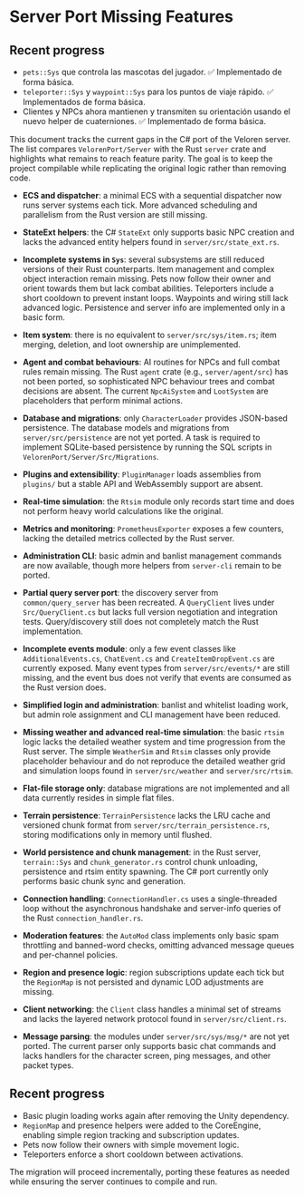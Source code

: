 # Server Port Missing Features


## Recent progress

- `pets::Sys` que controla las mascotas del jugador. ✅ Implementado de forma básica.
- `teleporter::Sys` y `waypoint::Sys` para los puntos de viaje rápido. ✅ Implementados de forma básica.
- Clientes y NPCs ahora mantienen y transmiten su orientación usando el nuevo helper de cuaterniones. ✅ Implementado de forma básica.

This document tracks the current gaps in the C# port of the Veloren server.
The list compares `VelorenPort/Server` with the Rust `server` crate and
highlights what remains to reach feature parity. The goal is to keep the
project compilable while replicating the original logic rather than
removing code.

- **ECS and dispatcher**: a minimal ECS with a sequential dispatcher now runs
  server systems each tick. More advanced scheduling and parallelism from the
  Rust version are still missing.
- **StateExt helpers**: the C# `StateExt` only supports basic NPC creation and
  lacks the advanced entity helpers found in `server/src/state_ext.rs`.
- **Incomplete systems in `Sys`**: several subsystems are still reduced
  versions of their Rust counterparts. Item management and complex object
  interaction remain missing. Pets now follow their owner and orient towards
  them but lack combat abilities. Teleporters include a short cooldown to
  prevent instant loops. Waypoints and wiring still lack advanced logic.
  Persistence and server info are implemented only in a basic form.
- **Item system**: there is no equivalent to `server/src/sys/item.rs`; item
  merging, deletion, and loot ownership are unimplemented.
- **Agent and combat behaviours**: AI routines for NPCs and full combat rules
  remain missing. The Rust `agent` crate (e.g., `server/agent/src`) has not been
  ported, so sophisticated NPC behaviour trees and combat decisions are
  absent. The current `NpcAiSystem` and `LootSystem` are placeholders that
  perform minimal actions.
- **Database and migrations**: only `CharacterLoader` provides JSON-based
  persistence. The database models and migrations from `server/src/persistence`
  are not yet ported. A task is required to implement SQLite-based persistence
  by running the SQL scripts in `VelorenPort/Server/Src/Migrations`.
- **Plugins and extensibility**: `PluginManager` loads assemblies from
  `plugins/` but a stable API and WebAssembly support are absent.
- **Real-time simulation**: the `Rtsim` module only records start time and does
  not perform heavy world calculations like the original.
- **Metrics and monitoring**: `PrometheusExporter` exposes a few counters,
  lacking the detailed metrics collected by the Rust server.
- **Administration CLI**: basic admin and banlist management commands are now
  available, though more helpers from `server-cli` remain to be ported.

- **Partial query server port**: the discovery server from `common/query_server`
  has been recreated. A `QueryClient` lives under `Src/QueryClient.cs` but lacks
  full version negotiation and integration tests. Query/discovery still does not
  completely match the Rust implementation.
 - **Incomplete events module**: only a few event classes like
   `AdditionalEvents.cs`, `ChatEvent.cs` and `CreateItemDropEvent.cs` are
   currently exposed. Many event types from `server/src/events/*` are still
   missing, and the event bus does not verify that events are consumed as the
   Rust version does.
- **Simplified login and administration**: banlist and whitelist loading work,
  but admin role assignment and CLI management have been reduced.
- **Missing weather and advanced real-time simulation**: the basic `rtsim` logic
  lacks the detailed weather system and time progression from the Rust server.
  The simple `WeatherSim` and `Rtsim` classes only provide placeholder behaviour
  and do not reproduce the detailed weather grid and simulation loops found in
  `server/src/weather` and `server/src/rtsim`.
- **Flat-file storage only**: database migrations are not implemented and all
  data currently resides in simple flat files.
- **Terrain persistence**: `TerrainPersistence` lacks the LRU cache and
  versioned chunk format from `server/src/terrain_persistence.rs`, storing
  modifications only in memory until flushed.
- **World persistence and chunk management**: in the Rust server,
  `terrain::Sys` and `chunk_generator.rs` control chunk unloading,
  persistence and rtsim entity spawning. The C# port currently only
  performs basic chunk sync and generation.
- **Connection handling**: `ConnectionHandler.cs` uses a single-threaded loop
  without the asynchronous handshake and server-info queries of the Rust
  `connection_handler.rs`.
- **Moderation features**: the `AutoMod` class implements only basic spam
  throttling and banned-word checks, omitting advanced message queues and
  per-channel policies.
- **Region and presence logic**: region subscriptions update each tick but the
  `RegionMap` is not persisted and dynamic LOD adjustments are missing.
- **Client networking**: the `Client` class handles a minimal set of streams and
  lacks the layered network protocol found in `server/src/client.rs`.
- **Message parsing**: the modules under `server/src/sys/msg/*` are not yet
  ported. The current parser only supports basic chat commands and lacks
  handlers for the character screen, ping messages, and other packet types.

## Recent progress

- Basic plugin loading works again after removing the Unity dependency.
- `RegionMap` and presence helpers were added to the CoreEngine, enabling
  simple region tracking and subscription updates.
- Pets now follow their owners with simple movement logic.
- Teleporters enforce a short cooldown between activations.

The migration will proceed incrementally, porting these features as needed
while ensuring the server continues to compile and run.

